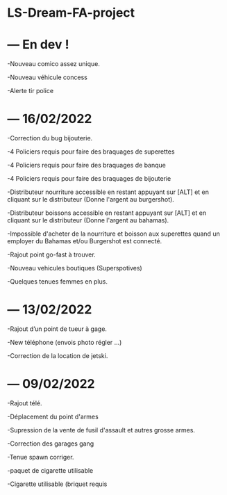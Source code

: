 # LS-Dream-FA-project

# — En dev !

-Nouveau comico assez unique.

-Nouveau véhicule concess

-Alerte tir police

# — 16/02/2022

-Correction du bug bijouterie.

-4 Policiers requis pour faire des braquages de superettes

-4 Policiers requis pour faire des braquages de banque

-4 Policiers requis pour faire des braquages de bijouterie

-Distributeur nourriture accessible en restant appuyant sur [ALT] et en cliquant sur le distributeur (Donne l'argent au burgershot).

-Distributeur boissons accessible en restant appuyant sur [ALT] et en cliquant sur le distributeur (Donne l'argent au bahamas).

-Impossible d'acheter de la nourriture et boisson aux superettes quand un employer du Bahamas et/ou Burgershot est connecté.

-Rajout point go-fast à trouver.

-Nouveau vehicules boutiques (Superspotives)

-Quelques tenues femmes en plus.

# — 13/02/2022

-Rajout d’un point de tueur à gage. 

-New téléphone (envois photo régler …)

-Correction de la location de jetski.


#  — 09/02/2022

-Rajout télé.

-Déplacement du point d'armes

-Supression de la vente de fusil d'assault et autres grosse armes.

-Correction des garages gang

-Tenue spawn corriger.

-paquet de cigarette utilisable

-Cigarette utilisable (briquet requis

